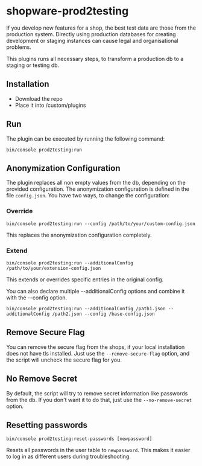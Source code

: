 # shopware-prod2testing

If you develop new features for a shop, the best test data are those from the production system. Directly using
production databases for creating development or staging instances can cause legal and organisational problems.

This plugins runs all necessary steps, to transform a production db to a staging or testing db.

## Installation

- Download the repo
- Place it into /custom/plugins

## Run

The plugin can be executed by running the following command:

    bin/console prod2testing:run
    
## Anonymization Configuration

The plugin replaces all non empty values from the db, depending on the provided configuration. The anonymization
configuration is defined in the file `config.json`. You have two ways, to change the configuration:

### Override

```
bin/console prod2testing:run --config /path/to/your/custom-config.json
```

This replaces the anonymization configuration completely.

### Extend

```
bin/console prod2testing:run --additionalConfig /path/to/your/extension-config.json
```

This extends or overrides specific entries in the original config.

You can also declare multiple --additionalConfig options and combine it with the --config option.
```
bin/console prod2testing:run --additionalConfig /path1.json --additionalConfig /path2.json --config /base-config.json
```

## Remove Secure Flag

You can remove the secure flag from the shops, if your local installation does not have tls installed. Just use the
`--remove-secure-flag` option, and the script will uncheck the secure flag for you.

## No Remove Secret

By default, the script will try to remove secret information like passwords from the db. If you don't want it to do
that, just use the `--no-remove-secret` option.

## Resetting passwords

```
bin/console prod2testing:reset-passwords [newpassword]
```

Resets all passwords in the user table to `newpassword`.
This makes it easier to log in as different users during troubleshooting.